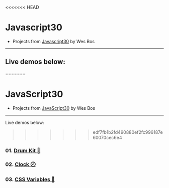 <<<<<<< HEAD
# Javascript30
- Projects from [Javascript30](https://javascript30.com/) by Wes Bos

---

## Live demos below:
=======
# JavaScript30
- Projects from [JavaScript30](https://javascript30.com/) by Wes Bos

---

Live demos below:
>>>>>>> edf7fb1b2fd490880ef2fc996187e60070cec6e4

### 01. [Drum Kit 🥁](https://drum-kit9000.vercel.app)
### 02. [Clock 🕗](https://2-clock.vercel.app)
### 03. [CSS Variables 🎢](https://changer9000.vercel.app)

